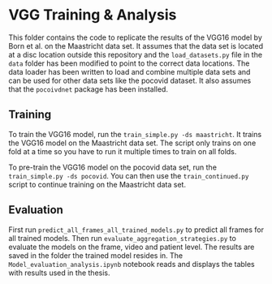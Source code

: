 # VGG Training & Analysis

This folder contains the code to replicate the results of the VGG16 model by Born et al. on the Maastricht data set. It assumes that the data set is located at a disc location outside this repository and the `load_datasets.py` file in the `data` folder has been modified to point to the correct data locations. The data loader has been written to load and combine multiple data sets and can be used for other data sets like the pocovid dataset. It also assumes that the `pocoivdnet` package has been installed. 

## Training
To train the VGG16 model, run the `train_simple.py -ds maastricht`. It trains the VGG16 model on the Maastricht data set. The script only trains on one fold at a time so you have to run it multiple times to train on all folds.

To pre-train the VGG16 model on the pocovid data set, run the `train_simple.py -ds pocovid`. You can then use the `train_continued.py` script to continue training on the Maastricht data set.

## Evaluation
First run `predict_all_frames_all_trained_models.py` to predict all frames for all trained models. Then run `evaluate_aggregation_strategies.py` to evaluate the models on the frame, video and patient level. The results are saved in the folder the trained model resides in. The `Model_evaluation_analysis.ipynb` notebook reads and displays the tables with results used in the thesis.

